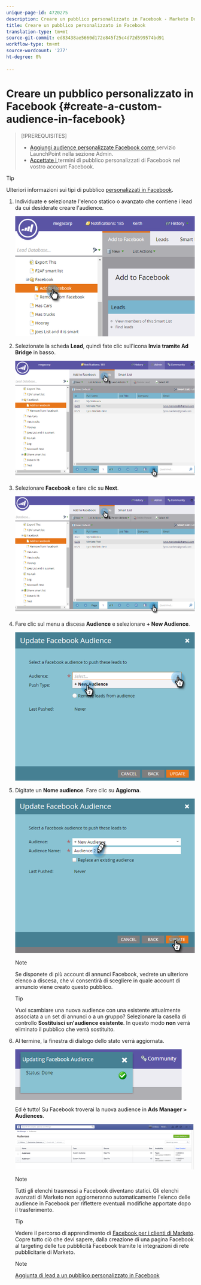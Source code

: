 ```yaml
---
unique-page-id: 4720275
description: Creare un pubblico personalizzato in Facebook - Marketo Docs - Documentazione prodotto
title: Creare un pubblico personalizzato in Facebook
translation-type: tm+mt
source-git-commit: ed83438ae5660d172e845f25c4d72d599574bd91
workflow-type: tm+mt
source-wordcount: '277'
ht-degree: 0%

---
```



# Creare un pubblico personalizzato in Facebook {#create-a-custom-audience-in-facebook}

>[!PREREQUISITES]
>
>* [Aggiungi audience personalizzate Facebook come ](/help/marketo/product-docs/demand-generation/ad-network-integrations/add-facebook-custom-audiences-as-a-launchpoint-service.md) servizio LaunchPoint nella sezione Admin.
>* [Accettate i ](https://www.facebook.com/ads/manage/customaudiences/tos.php) termini di pubblico personalizzati di Facebook nel vostro account Facebook.

>



>[!TIP]
>
>Ulteriori informazioni sui tipi di pubblico [personalizzati in Facebook](https://www.facebook.com/help/341425252616329).

1. Individuate e selezionate l&#39;elenco statico o avanzato che contiene i lead da cui desiderate creare l&#39;audience.

   ![](assets/1.png)

1. Selezionate la scheda **Lead**, quindi fate clic sull&#39;icona **Invia tramite Ad Bridge** in basso.

   ![](assets/222.png)

1. Selezionare **Facebook** e fare clic su **Next**.

   ![](assets/two.png)

1. Fare clic sul menu a discesa **Audience** e selezionare **+ New Audience**.

   ![](assets/four.png)

1. Digitate un **Nome audience**. Fare clic su **Aggiorna**.

   ![](assets/five.png)

   >[!NOTE]
   >
   >Se disponete di più account di annunci Facebook, vedrete un ulteriore elenco a discesa, che vi consentirà di scegliere in quale account di annuncio viene creato questo pubblico.

   >[!TIP]
   >
   >Vuoi scambiare una nuova audience con una esistente attualmente associata a un set di annunci o a un gruppo? Selezionare la casella di controllo **Sostituisci un&#39;audience esistente**. In questo modo **non** verrà eliminato il pubblico che verrà sostituito.

1. Al termine, la finestra di dialogo dello stato verrà aggiornata.

   ![](assets/six.png)

   Ed è tutto! Su Facebook troverai la nuova audience in **Ads Manager > Audiences**.

   ![](assets/image2014-12-10-11-3a38-3a32.png)

   >[!NOTE]
   >
   >Tutti gli elenchi trasmessi a Facebook diventano statici. Gli elenchi avanzati di Marketo non aggiorneranno automaticamente l&#39;elenco delle audience in Facebook per riflettere eventuali modifiche apportate dopo il trasferimento.

   >[!TIP]
   >
   >Vedere il percorso di apprendimento di [Facebook per i clienti di Marketo](https://facebook.exceedlms.com/student/enrollments/create_enrollment_from_token/BF9TqSaCvM73PP4ScjhCm4fi). Copre tutto ciò che devi sapere, dalla creazione di una pagina Facebook al targeting delle tue pubblicità Facebook tramite le integrazioni di rete pubblicitarie di Marketo.

   >[!NOTE]
   >
   >[Aggiunta di lead a un pubblico personalizzato in Facebook](/help/marketo/product-docs/demand-generation/facebook/add-leads-to-a-custom-audience-in-facebook.md)
